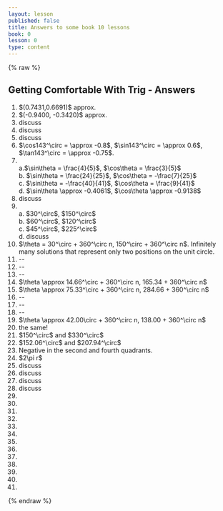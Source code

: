 ```yaml
---
layout: lesson
published: false
title: Answers to some book 10 lessons
book: 0
lesson: 0
type: content
---
```



{% raw %}

<article>
<h2> Getting Comfortable With Trig - Answers </h2>

<ol>
<li> $(0.7431,0.6691)$ approx. </li>
<li> $(-0.9400, -0.3420)$ approx. </li>
<li> discuss </li>
<li>discuss</li>
<li>discuss</li>

<li>$\cos143^\circ = \approx -0.8$, $\sin143^\circ = \approx 0.6$, $\tan143^\circ = \approx -0.75$.</li>
<li><br>
a.$\sin\theta = \frac{4}{5}$, $\cos\theta = \frac{3}{5}$ <br>
b. $\sin\theta = \frac{24}{25}$, $\cos\theta = -\frac{7}{25}$ <br>
c. $\sin\theta = -\frac{40}{41}$, $\cos\theta = \frac{9}{41}$ <br>
d. $\sin\theta \approx -0.4061$, $\cos\theta \approx -0.9138$ </li>

<li>discuss</li>

<li><br>
a. $30^\circ$, $150^\circ$ <br>
b. $60^\circ$, $120^\circ$ <br>
c. $45^\circ$, $225^\circ$ <br>
d. discuss
</li>

<li>$\theta = 30^\circ + 360^\circ n, 150^\circ + 360^\circ n$.  Infinitely many solutions that represent only two positions on the unit circle. </li>
<li>--</li>
<li>--</li>
<li>--</li>
<li>$\theta \approx 14.66^\circ + 360^\circ n, 165.34 + 360^\circ n$</li>
<li>$\theta \approx 75.33^\circ + 360^\circ n, 284.66 + 360^\circ n$</li>
<li>--</li>
<li>--</li>
<li>--</li>
<li>$\theta \approx 42.00\circ + 360^\circ n, 138.00 + 360^\circ n$</li>
<li>the same!</li>
<li>$150^\circ$ and $330^\circ$</li>
<li>$152.06^\circ$ and $207.94^\circ$</li>
<li>Negative in the second and fourth quadrants.</li>
<li>$2\pi r$</li>
<li>discuss</li>
<li>discuss</li>
<li>discuss</li>
<li>discuss</li>
<li></li>    
<li></li>
<li></li>
<li></li>
<li></li> 
<li></li>
<li></li>
<li></li>
<li></li>    
<li></li>
<li></li>
<li></li>
<li></li> 

</ol>

</article>

{% endraw %}
